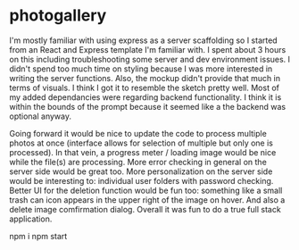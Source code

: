 # photogallery

I'm mostly familiar with using express as a server scaffolding so I started from an React and Express template I'm familiar with. 
I spent about 3 hours on this including troubleshooting some server and dev environment issues. I didn't spend too much time on styling because I
was more interested in writing the server functions. Also, the mockup didn't provide that much in terms of visuals. I think I got it to resemble the sketch pretty well.
Most of my added dependancies were regarding backend functionality. I think it is within the bounds 
of the prompt because it seemed like a the backend was optional anyway. 

Going forward it would be nice to update the code to process multiple photos at once (interface allows for selection of multiple but only one is processed). 
In that vein, a progress meter / loading image would be nice while the file(s) are processing. More error checking in general on the server side would be great too.
More personalization on the server side would be interesting to: individual user folders with password checking.
Better UI for the deletion function would be fun too: something like a small trash can icon appears in the upper right of the image on hover. And also a delete image 
comfirmation dialog. Overall it was fun to do a true full stack application. 

npm i
npm start
